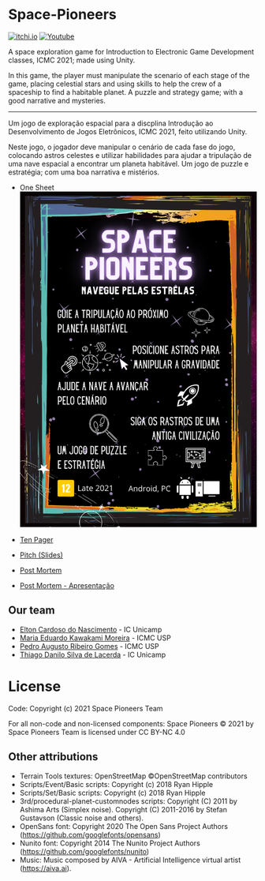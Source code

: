 # Space-Pioneers

[![itchi.io](https://img.shields.io/badge/Itch.io-FA5C5C?style=for-the-badge&logo=itchdotio&logoColor=white)](https://madukawakami.itch.io/space-pioneers) [![Youtube](https://img.shields.io/badge/YouTube-FF0000?style=for-the-badge&logo=youtube&logoColor=white)](https://www.youtube.com/playlist?list=PLXcCIm-yDGGeMOCvKdAFV1XJIdFWWXnZW) 

A space exploration game for Introduction to Electronic Game Development classes, ICMC 2021; made using Unity.

In this game, the player must manipulate the scenario of each stage of the game, placing celestial stars and using skills to help the crew of a spaceship to find a habitable planet. A puzzle and strategy game; with a good narrative and mysteries.

---

Um jogo de exploração espacial para a discplina Introdução ao Desenvolvimento de Jogos Eletrônicos, ICMC 2021, feito utilizando Unity.

Neste jogo, o jogador deve manipular o cenário de cada fase do jogo, colocando astros celestes e utilizar habilidades para ajudar a tripulação de uma nave espacial a encontrar um planeta habitável. Um jogo de puzzle e estratégia; com uma boa narrativa e mistérios.

- One Sheet
![One-sheet](Docs/One%20sheet.png)

- [Ten Pager](Docs/Ten%20Pager.pdf)
- [Pitch (Slides)](Docs/Apresentação%20Pitch.pdf)
- [Post Mortem](Docs/Space%20Pioneers%20-%20Post%20Mortem.pdf)
- [Post Mortem - Apresentação](Docs/Space%20Pioneers%20-%20Post%20Mortem%20-%20Apresentação.pdf)


## Our team

- [Elton Cardoso do Nascimento](https://github.com/EltonCN) - IC Unicamp
- [Maria Eduardo Kawakami Moreira](https://github.com/madukm) - ICMC USP
- [Pedro Augusto Ribeiro Gomes](https://github.com/pedroaurgomes) - ICMC USP
- [Thiago Danilo Silva de Lacerda](https://github.com/ThiagoDSL) - IC Unicamp

# License

Code: Copyright (c) 2021 Space Pioneers Team

For all non-code and non-licensed components: Space Pioneers © 2021 by Space Pioneers Team is licensed under CC BY-NC 4.0

## Other attributions
- Terrain Tools textures: OpenStreetMap ©OpenStreetMap contributors
- Scripts/Event/Basic scripts: Copyright (c) 2018 Ryan Hipple
- Scripts/Set/Basic scripts: Copyright (c) 2018 Ryan Hipple
- 3rd/procedural-planet-customnodes scripts: Copyright (C) 2011 by Ashima Arts (Simplex noise). Copyright (C) 2011-2016 by Stefan Gustavson (Classic noise and others).
- OpenSans font: Copyright 2020 The Open Sans Project Authors (https://github.com/googlefonts/opensans)
- Nunito font: Copyright 2014 The Nunito Project Authors (https://github.com/googlefonts/nunito)
- Music: Music composed by AIVA - Artificial Intelligence virtual artist (https://aiva.ai).
